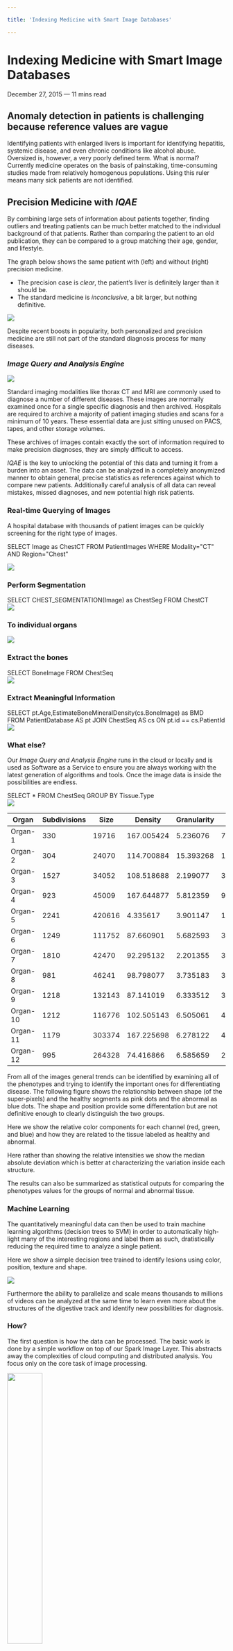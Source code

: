 ```yaml
---

title: 'Indexing Medicine with Smart Image Databases'

---
```


# Indexing Medicine with Smart Image Databases

<div class="date">December 27, 2015 — 11 mins read</div>

## Anomaly detection in patients is challenging because reference values are vague

Identifying patients with enlarged livers is important for identifying hepatitis, systemic disease, and even chronic conditions like alcohol abuse. Oversized is, however, a very poorly defined term. What is normal? Currently medicine operates on the basis of painstaking, time-consuming studies made from relatively homogenous populations. Using this ruler means many sick patients are not identified.

## Precision Medicine with *IQAE*

By combining large sets of information about patients together, finding outliers and treating patients can be much better matched to the individual background of that patients. Rather than comparing the patient to an old publication, they can be compared to a group matching their age, gender, and lifestyle.

The graph below shows the same patient with (left) and without (right) precision medicine.

* The precision case is *clear*, the patient’s liver is definitely larger than it should be.
* The standard medicine is *inconclusive*, a bit larger, but nothing definitive.

<div class="centered-image"><img src="images/indexing-001.png"></div>

Despite recent boosts in popularity, both personalized and precision medicine are still not part of the standard diagnosis process for many diseases.

### *Image Query and Analysis Engine*

<div class="half-width-image"><img src="images/indexing-002.png"/></div>

Standard imaging modalities like thorax CT and MRI are commonly used to diagnose a number of different diseases. These images are normally examined once for a single specific diagnosis and then archived. Hospitals are required to archive a majority of patient imaging studies and scans for a minimum of 10 years. These essential data are just sitting unused on PACS, tapes, and other storage volumes.

These archives of images contain exactly the sort of information required to make precision diagnoses, they are simply difficult to access.

*IQAE* is the key to unlocking the potential of this data and turning it from a burden into an asset. The data can be analyzed in a completely anonymized manner to obtain general, precise statistics as references against which to compare new patients. Additionally careful analysis of all data can reveal mistakes, missed diagnoses, and new potential high risk patients.

### Real-time Querying of Images

A hospital database with thousands of patient images can be quickly screening for the right type of images.

<span class="code">SELECT Image as ChestCT FROM PatientImages WHERE Modality="CT" AND Region="Chest"</span>

<div class="half-width-image"><img src="images/indexing-003.gif"></div>

### Perform Segmentation

<span class="code">
SELECT CHEST_SEGMENTATION(Image) as ChestSeg FROM ChestCT
</span>

<div class="half-width-image"><img src="images/indexing-004.gif"></div>

### To individual organs

<div class="half-width-image"><img src="images/indexing-005.gif"></div>

### Extract the bones

<span class="code">
SELECT BoneImage FROM ChestSeq
</span>

<div class="half-width-image"><img src="images/indexing-006.gif"></div>

### Extract Meaningful Information

<span class="code">
SELECT pt.Age,EstimateBoneMineralDensity(cs.BoneImage) as BMD<br/>
  FROM PatientDatabase AS pt JOIN ChestSeq AS cs ON pt.id == cs.PatientId
</span>

<div class="centered-image"><img src="images/indexing-007.png"></div>

### What else?

Our *Image Query and Analysis Engine* runs in the cloud or locally and is used as Software as a Service to ensure you are always working with the latest generation of algorithms and tools. Once the image data is inside the possibilities are endless.

<span class="code">
SELECT * FROM ChestSeq GROUP BY Tissue.Type
</span>

<div class="centered-image"><img src="images/indexing-008.png"></div>

<table class="styled-table">
  <thead>
    <tr>
      <th>Organ</th>
      <th>Subdivisions</th>
      <th>Size</th>
      <th>Density</th>
      <th>Granularity</th>
      <th>Contrast</th>
    </tr>
  </thead>
  <tbody>
    <tr>
      <td>Organ-1</td>
      <td>330</td>
      <td>19716</td>
      <td>167.005424</td>
      <td>5.236076</td>
      <td>79.237187</td>
    </tr>
    <tr>
      <td>Organ-2</td>
      <td>304</td>
      <td>24070</td>
      <td>114.700884</td>
      <td>15.393268</td>
      <td>114.506345</td>
    </tr>
    <tr>
      <td>Organ-3</td>
      <td>1527</td>
      <td>34052</td>
      <td>108.518688</td>
      <td>2.199077</td>
      <td>38.206649</td>
    </tr>
    <tr>
      <td>Organ-4</td>
      <td>923</td>
      <td>45009</td>
      <td>167.644877</td>
      <td>5.812359</td>
      <td>93.827160</td>
    </tr>
    <tr>
      <td>Organ-5</td>
      <td>2241</td>
      <td>420616</td>
      <td>4.335617</td>
      <td>3.901147</td>
      <td>1.638404</td>
    </tr>
    <tr>
      <td>Organ-6</td>
      <td>1249</td>
      <td>111752</td>
      <td>87.660901</td>
      <td>5.682593</td>
      <td>36.652440</td>
    </tr>
    <tr>
      <td>Organ-7</td>
      <td>1810</td>
      <td>42470</td>
      <td>92.295132</td>
      <td>2.201355</td>
      <td>31.504958</td>
    </tr>
    <tr>
      <td>Organ-8</td>
      <td>981</td>
      <td>46241</td>
      <td>98.798077</td>
      <td>3.735183</td>
      <td>36.448815</td>
    </tr>
    <tr>
      <td>Organ-9</td>
      <td>1218</td>
      <td>132143</td>
      <td>87.141019</td>
      <td>6.333512</td>
      <td>36.699420</td>
    </tr>
    <tr>
      <td>Organ-10</td>
      <td>1212</td>
      <td>116776</td>
      <td>102.505143</td>
      <td>6.505061</td>
      <td>46.829904</td>
    </tr>
    <tr>
      <td>Organ-11</td>
      <td>1179</td>
      <td>303374</td>
      <td>167.225698</td>
      <td>6.278122</td>
      <td>41.896361</td>
    </tr>
    <tr>
      <td>Organ-12</td>
      <td>995</td>
      <td>264328</td>
      <td>74.416866</td>
      <td>6.585659</td>
      <td>20.422562</td>
    </tr>
  </tbody>
</table>

From all of the images general trends can be identified by examining all of the phenotypes and trying to identify the important ones for differentiating disease. The following figure shows the relationship between shape (of the super-pixels) and the healthy segments as pink dots and the abnormal as blue dots. The shape and position provide some differentation but are not definitive enough to clearly distinguish the two groups.

Here we show the relative color components for each channel (red, green, and blue) and how they are related to the tissue labeled as healthy and abnormal.

Here rather than showing the relative intensities we show the median absolute deviation which is better at characterizing the variation inside each structure.

The results can also be summarized as statistical outputs for comparing the phenotypes values for the groups of normal and abnormal tissue.

### Machine Learning

The quantitatively meaningful data can then be used to train machine learning algorithms (decision trees to SVM) in order to automatically high-light many of the interesting regions and label them as such, dratistically reducing the required time to analyze a single patient.

Here we show a simple decision tree trained to identify lesions using color, position, texture and shape.

<div class="centered-image"><img src="images/indexing-009.png"></div>

Furthermore the ability to parallelize and scale means thousands to millions of videos can be analyzed at the same time to learn even more about the structures of the digestive track and identify new possibilities for diagnosis.

### How?

The first question is how the data can be processed. The basic work is done by a simple workflow on top of our Spark Image Layer. This abstracts away the complexities of cloud computing and distributed analysis. You focus only on the core task of image processing.

<div class="centered-image"><img src="images/indexing-010.svg" style="width:40%"/></div>

The true value of such a scalable system is not in the single analysis, but in the ability to analyze hundreds, thousands, and even millions of samples at the same time.

<div class="centered-image"><img src="images/indexing-011.svg"></div>

With cloud-integration and Big Data-based frameworks, even handling an entire city network with 100s of drones and cameras running continuously is an easy task without worrying about networks, topology, or fault-tolerance.

## Technical Aspects

### Processing the Data

Once the cluster has been comissioned and you have the SparkContext called sc (automatically provided in Databricks Cloud or Zeppelin), the data can be loaded using the Spark Image Layer. Since we are using real-time analysis, we acquire the images from an archive of images and create a database out of the results.

<span class="code">
val iqaeDB = sc.createImageDatabase("s3n://chest-ct/scans/*/*.avi", <br/>
  patientInfo="jdbc://oracle-db/PATIENTS")<br/>
  iqaeDB.registerImageTable("PatientImages")<br/>
</span>

Although we execute the command on one machine, the analysis will be distributed over the entire set of cluster resources available to sc. To further process the images, we can take advantage of the rich set of functionality built into Spark Image Layer.

The entire pipeline can then be started to run in real-time on all the new images as they stream in. If the tasks become more computationally intensive, then the computing power can be scaled up and down elastically.

## Learn More

*4Quant* is active in a number of different areas from medicine to remote sensing. Our image processing framework (Spark Image Layer) and our query engine (*Image Query and Analysis Engine*) are widely adaptable to a number of different specific applications.

Check out our other use-cases to see how *4Quant* can help you

### Medicine

<div class="news">
  <div>December 27 2015</div>
  <p>
    <a href="#">Planning surgery and radiotherapy with real time segmentations</a>
  </p>
  <div>December 27 2015</div>
  <p>
    <a href="#">Segmenting organs from archived chest CT images</a>
  </p>
  <div>December 27 2015</div>
  <p>
    <a href="#">Finding lesions in Capsule Based Endoscopy</a>
  </p>
</div>

### Geographic Information Systems

<div class="news">
  <div>December 27 2015</div>
  <p>
    <a href="#">Calculating Flood Risk for Insurance Companies</a>
  </p>
  <div>December 27 2015</div>
  <p>
    <a href="#">Counting Cars in Satellite Images</a>
  </p>
  <div>December 27 2015</div>
  <p>
    <a href="#">Finding buildings and forests in Satellite Images</a>
  </p>
</div>

### Surveillance

<div class="news">
  <div>December 27 2015</div>
  <p>
    <a href="#">Count people from drone footage</a>
  </p>
  <div>December 27 2015</div>
  <p>
    <a href="#">Finding criminals with traffic cameras</a>
  </p>
</div>

### Real-time QA

<div class="news">
  <div>December 27 2015</div>
  <p>
    <a href="#">Check train tracks in real time</a>
  </p>
</div>

### Fun

<div class="news">
  <div>December 27 2015</div>
  <p>
    <a href="#">Untangling the flood of Online Dating</a>
  </p>
  <div>December 27 2015</div>
  <p>
    <a href="#">Quantitative Image Search Machine</a>
  </p>
</div>

## Technical Presentations

To find out more about the technical aspects of our solution, check out our presentation at:

<div class="news">
  <div>December 27 2015</div>
  <p>
    <a href="#">Spark Summit or watch the video.</a>
  </p>
  <div>December 27 2015</div>
  <p>
    <a href="#">Synchrotron Radiation Instrumentation 2015</a>
  </p>
  <div>December 27 2015</div>
  <p>
    <a href="#">ICTMS 2015</a>
  </p>
  <div>December 27 2015</div>
  <p>
    <a href="#">LifeScienceForumBasel 2015</a>
  </p>
</div>
